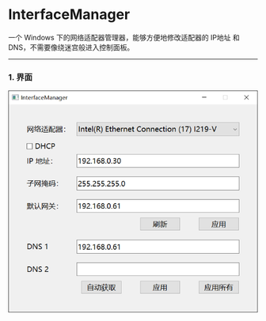 # InterfaceManager

一个 Windows 下的网络适配器管理器，能够方便地修改适配器的 IP地址 和 DNS，不需要像绕迷宫般进入控制面板。

---

### 1. 界面

![](./images/InterfaceManager.png)

